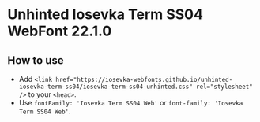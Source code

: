 # Unhinted Iosevka Term SS04 WebFont 22.1.0

## How to use

- Add `<link href="https://iosevka-webfonts.github.io/unhinted-iosevka-term-ss04/iosevka-term-ss04-unhinted.css" rel="stylesheet" />` to your `<head>`.
- Use `fontFamily: 'Iosevka Term SS04 Web'` or `font-family: 'Iosevka Term SS04 Web'`.
